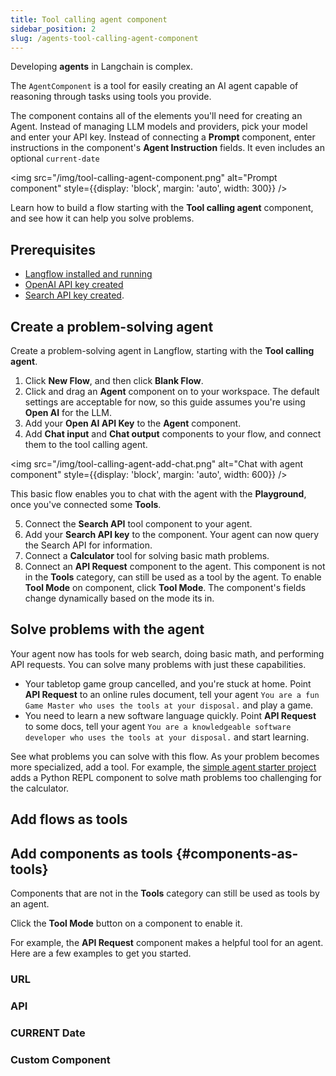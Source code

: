 ```yaml
---
title: Tool calling agent component
sidebar_position: 2
slug: /agents-tool-calling-agent-component
---
```


Developing **agents** in Langchain is complex.

The `AgentComponent` is a tool for easily creating an AI agent capable of reasoning through tasks using tools you provide.

The component contains all of the elements you'll need for creating an Agent. Instead of managing LLM models and providers, pick your model and enter your API key. Instead of connecting a **Prompt** component, enter instructions in the component's **Agent Instruction** fields. It even includes an optional `current-date`

<img src="/img/tool-calling-agent-component.png" alt="Prompt component" style={{display: 'block', margin: 'auto', width: 300}} />

Learn how to build a flow starting with the **Tool calling agent** component, and see how it can help you solve problems.

## Prerequisites

- [Langflow installed and running](/getting-started-installation)
- [OpenAI API key created](https://platform.openai.com/)
- [Search API key created](https://www.searchapi.io/).

## Create a problem-solving agent

Create a problem-solving agent in Langflow, starting with the **Tool calling agent**.

1. Click **New Flow**, and then click **Blank Flow**.
2. Click and drag an **Agent** component on to your workspace.
The default settings are acceptable for now, so this guide assumes you're using **Open AI** for the LLM.
3. Add your **Open AI API Key** to the **Agent** component.
4. Add **Chat input** and **Chat output** components to your flow, and connect them to the tool calling agent.

<img src="/img/tool-calling-agent-add-chat.png" alt="Chat with agent component" style={{display: 'block', margin: 'auto', width: 600}} />

This basic flow enables you to chat with the agent with the **Playground**, once you've connected some **Tools**.

5. Connect the **Search API** tool component to your agent.
6. Add your **Search API key** to the component.
Your agent can now query the Search API for information.
7. Connect a **Calculator** tool for solving basic math problems.
8. Connect an **API Request** component to the agent.
This component is not in the **Tools** category, can still be used as a tool by the agent.
To enable **Tool Mode** on component, click **Tool Mode**.
The component's fields change dynamically based on the mode its in.

## Solve problems with the agent

Your agent now has tools for web search, doing basic math, and performing API requests. You can solve many problems with just these capabilities.

* Your tabletop game group cancelled, and you're stuck at home.
Point **API Request** to an online rules document, tell your agent `You are a fun Game Master who uses the tools at your disposal.` and play a game.
* You need to learn a new software language quickly.
Point **API Request** to some docs, tell your agent `You are a knowledgeable software developer who uses the tools at your disposal.` and start learning.

See what problems you can solve with this flow. As your problem becomes more specialized, add a tool. For example, the [simple agent starter project](/starter-projects-simple-agent) adds a Python REPL component to solve math problems too challenging for the calculator.



## Add flows as tools


## Add components as tools {#components-as-tools}

Components that are not in the **Tools** category can still be used as tools by an agent.

Click the **Tool Mode** button on a component to enable it.

For example, the **API Request** component makes a helpful tool for an agent. 
Here are a few examples to get you started.

### URL

### API

### CURRENT Date

### Custom Component
